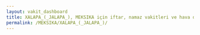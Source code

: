 ```yaml
---
layout: vakit_dashboard
title: XALAPA_(_JALAPA_), MEKSIKA için iftar, namaz vakitleri ve hava durumu - ilçe/eyalet seç
permalink: /MEKSIKA/XALAPA_(_JALAPA_)/
---
```


<script type="text/javascript">
  var GLOBAL_COUNTRY = 'MEKSIKA';
  var GLOBAL_CITY = 'XALAPA_(_JALAPA_)';
  var GLOBAL_STATE = '';
  var lat = 72;
  var lon = 21;
</script>
